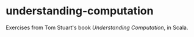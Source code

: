 understanding-computation
=========================

Exercises from Tom Stuart's book _Understanding Computation_, in Scala.
